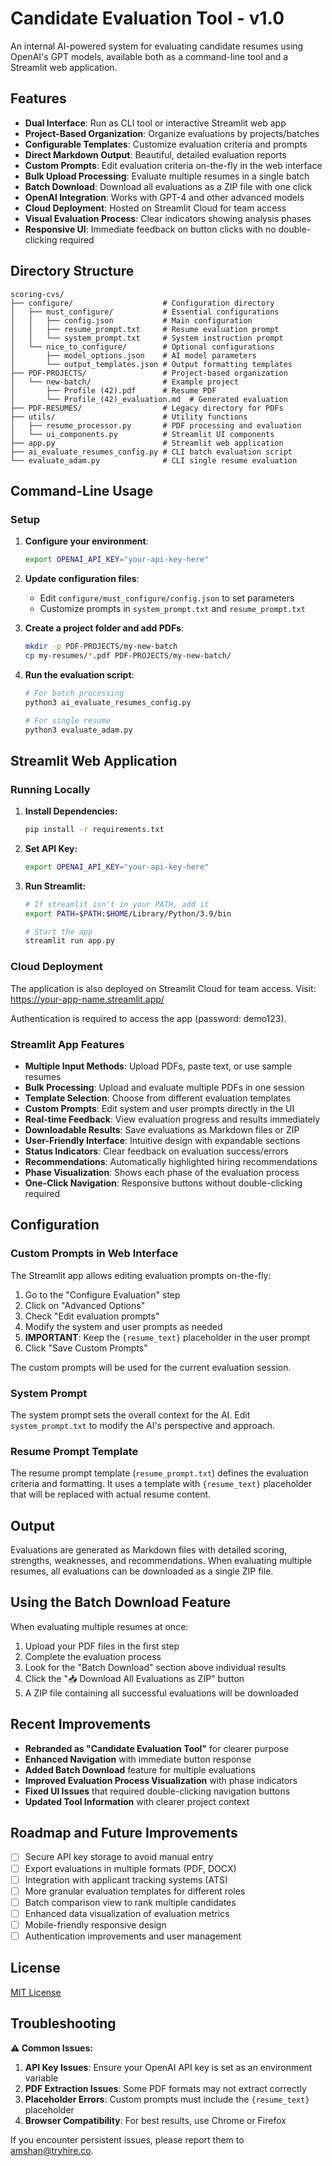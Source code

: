 # Candidate Evaluation Tool - v1.0

An internal AI-powered system for evaluating candidate resumes using OpenAI's GPT models, available both as a command-line tool and a Streamlit web application.

## Features

- **Dual Interface**: Run as CLI tool or interactive Streamlit web app
- **Project-Based Organization**: Organize evaluations by projects/batches
- **Configurable Templates**: Customize evaluation criteria and prompts
- **Direct Markdown Output**: Beautiful, detailed evaluation reports
- **Custom Prompts**: Edit evaluation criteria on-the-fly in the web interface
- **Bulk Upload Processing**: Evaluate multiple resumes in a single batch
- **Batch Download**: Download all evaluations as a ZIP file with one click
- **OpenAI Integration**: Works with GPT-4 and other advanced models
- **Cloud Deployment**: Hosted on Streamlit Cloud for team access
- **Visual Evaluation Process**: Clear indicators showing analysis phases
- **Responsive UI**: Immediate feedback on button clicks with no double-clicking required

## Directory Structure

```
scoring-cvs/
├── configure/                    # Configuration directory
│   ├── must_configure/           # Essential configurations
│   │   ├── config.json           # Main configuration
│   │   ├── resume_prompt.txt     # Resume evaluation prompt
│   │   └── system_prompt.txt     # System instruction prompt
│   └── nice_to_configure/        # Optional configurations
│       ├── model_options.json    # AI model parameters
│       └── output_templates.json # Output formatting templates
├── PDF-PROJECTS/                 # Project-based organization
│   └── new-batch/                # Example project
│       ├── Profile (42).pdf      # Resume PDF
│       └── Profile_(42)_evaluation.md  # Generated evaluation
├── PDF-RESUMES/                  # Legacy directory for PDFs
├── utils/                        # Utility functions
│   ├── resume_processor.py       # PDF processing and evaluation
│   └── ui_components.py          # Streamlit UI components
├── app.py                        # Streamlit web application
├── ai_evaluate_resumes_config.py # CLI batch evaluation script
└── evaluate_adam.py              # CLI single resume evaluation
```

## Command-Line Usage

### Setup

1. **Configure your environment**:
   ```bash
   export OPENAI_API_KEY="your-api-key-here"
   ```

2. **Update configuration files**:
   - Edit `configure/must_configure/config.json` to set parameters
   - Customize prompts in `system_prompt.txt` and `resume_prompt.txt`

3. **Create a project folder and add PDFs**:
   ```bash
   mkdir -p PDF-PROJECTS/my-new-batch
   cp my-resumes/*.pdf PDF-PROJECTS/my-new-batch/
   ```

4. **Run the evaluation script**:
   ```bash
   # For batch processing
   python3 ai_evaluate_resumes_config.py
   
   # For single resume
   python3 evaluate_adam.py
   ```

## Streamlit Web Application

### Running Locally

1. **Install Dependencies:**
   ```bash
   pip install -r requirements.txt
   ```

2. **Set API Key:**
   ```bash
   export OPENAI_API_KEY="your-api-key-here"
   ```

3. **Run Streamlit:**
   ```bash
   # If streamlit isn't in your PATH, add it
   export PATH=$PATH:$HOME/Library/Python/3.9/bin
   
   # Start the app
   streamlit run app.py
   ```

### Cloud Deployment

The application is also deployed on Streamlit Cloud for team access. Visit:
https://your-app-name.streamlit.app/

Authentication is required to access the app (password: demo123).

### Streamlit App Features

- **Multiple Input Methods**: Upload PDFs, paste text, or use sample resumes
- **Bulk Processing**: Upload and evaluate multiple PDFs in one session
- **Template Selection**: Choose from different evaluation templates
- **Custom Prompts**: Edit system and user prompts directly in the UI
- **Real-time Feedback**: View evaluation progress and results immediately
- **Downloadable Results**: Save evaluations as Markdown files or ZIP
- **User-Friendly Interface**: Intuitive design with expandable sections
- **Status Indicators**: Clear feedback on evaluation success/errors
- **Recommendations**: Automatically highlighted hiring recommendations
- **Phase Visualization**: Shows each phase of the evaluation process
- **One-Click Navigation**: Responsive buttons without double-clicking required

## Configuration

### Custom Prompts in Web Interface

The Streamlit app allows editing evaluation prompts on-the-fly:

1. Go to the "Configure Evaluation" step
2. Click on "Advanced Options"
3. Check "Edit evaluation prompts"
4. Modify the system and user prompts as needed
5. **IMPORTANT**: Keep the `{resume_text}` placeholder in the user prompt
6. Click "Save Custom Prompts"

The custom prompts will be used for the current evaluation session.

### System Prompt

The system prompt sets the overall context for the AI. Edit `system_prompt.txt` to modify the AI's perspective and approach.

### Resume Prompt Template

The resume prompt template (`resume_prompt.txt`) defines the evaluation criteria and formatting. It uses a template with `{resume_text}` placeholder that will be replaced with actual resume content.

## Output

Evaluations are generated as Markdown files with detailed scoring, strengths, weaknesses, and recommendations. When evaluating multiple resumes, all evaluations can be downloaded as a single ZIP file.

## Using the Batch Download Feature

When evaluating multiple resumes at once:

1. Upload your PDF files in the first step
2. Complete the evaluation process
3. Look for the "Batch Download" section above individual results
4. Click the "📥 Download All Evaluations as ZIP" button
5. A ZIP file containing all successful evaluations will be downloaded

## Recent Improvements

- **Rebranded as "Candidate Evaluation Tool"** for clearer purpose
- **Enhanced Navigation** with immediate button response
- **Added Batch Download** feature for multiple evaluations
- **Improved Evaluation Process Visualization** with phase indicators
- **Fixed UI Issues** that required double-clicking navigation buttons
- **Updated Tool Information** with clearer project context

## Roadmap and Future Improvements

- [ ] Secure API key storage to avoid manual entry
- [ ] Export evaluations in multiple formats (PDF, DOCX)
- [ ] Integration with applicant tracking systems (ATS)
- [ ] More granular evaluation templates for different roles
- [ ] Batch comparison view to rank multiple candidates
- [ ] Enhanced data visualization of evaluation metrics
- [ ] Mobile-friendly responsive design
- [ ] Authentication improvements and user management

## License

[MIT License](LICENSE)

## Troubleshooting

**⚠️ Common Issues:**

1. **API Key Issues**: Ensure your OpenAI API key is set as an environment variable
2. **PDF Extraction Issues**: Some PDF formats may not extract correctly
3. **Placeholder Errors**: Custom prompts must include the `{resume_text}` placeholder
4. **Browser Compatibility**: For best results, use Chrome or Firefox

If you encounter persistent issues, please report them to amshan@tryhire.co.
